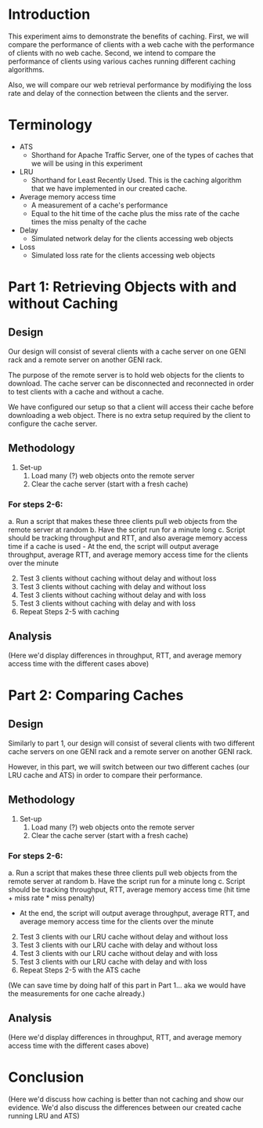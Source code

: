 # Introduction
	
This experiment aims to demonstrate the benefits of caching. First, we will compare the performance of clients with a web cache with the performance of clients with no web cache. Second, we intend to compare the performance of clients using various caches running different caching algorithms.

Also, we will compare our web retrieval performance by modifiying the loss rate and delay of the connection between the clients and the server.

# Terminology

- ATS
	- Shorthand for Apache Traffic Server, one of the types of caches that we will be using in this experiment
- LRU
	- Shorthand for Least Recently Used. This is the caching algorithm that we have implemented in our created cache.
- Average memory access time
	- A measurement of a cache's performance
	- Equal to the hit time of the cache plus the miss rate of the cache times the miss penalty of the cache
- Delay
	- Simulated network delay for the clients accessing web objects
- Loss
	- Simulated loss rate for the clients accessing web objects

# Part 1: Retrieving Objects with and without Caching

## Design

Our design will consist of several clients with a cache server on one GENI rack and a remote server on another GENI rack. 

The purpose of the remote server is to hold web objects for the clients to download. The cache server can be disconnected and reconnected in order to test clients with a cache and without a cache.

We have configured our setup so that a client will access their cache before downloading a web object. There is no extra setup required by the client to configure the cache server.

## Methodology

1. Set-up
	1. Load many (?) web objects onto the remote server
	2. Clear the cache server (start with a fresh cache)

### For steps 2-6:
a. Run a script that makes these three clients pull web objects from the remote server at random
b. Have the script run for a minute long
c. Script should be tracking throughput and RTT, and also average memory access time if a cache is used
	- At the end, the script will output average throughput, average RTT, and average memory access time for the clients over the minute

2. Test 3 clients without caching without delay and without loss
3. Test 3 clients without caching with delay and without loss
4. Test 3 clients without caching without delay and with loss
5. Test 3 clients without caching with delay and with loss
6. Repeat Steps 2-5 with caching

## Analysis

(Here we'd display differences in throughput, RTT, and average memory access time with the different cases above)

# Part 2: Comparing Caches

## Design

Similarly to part 1, our design will consist of several clients with two different cache servers on one GENI rack and a remote server on another GENI rack. 

However, in this part, we will switch between our two different caches (our LRU cache and ATS) in order to compare their performance.

## Methodology

1. Set-up
	1. Load many (?) web objects onto the remote server
	2. Clear the cache server (start with a fresh cache)

### For steps 2-6:
a. Run a script that makes these three clients pull web objects from the remote server at random
b. Have the script run for a minute long
c. Script should be tracking throughput, RTT, average memory access time (hit time + miss rate * miss penalty)
- At the end, the script will output average throughput, average RTT, and average memory access time for the clients over the minute

2. Test 3 clients with our LRU cache without delay and without loss
3. Test 3 clients with our LRU cache with delay and without loss
4. Test 3 clients with our LRU cache without delay and with loss
5. Test 3 clients with our LRU cache with delay and with loss
6. Repeat Steps 2-5 with the ATS cache

(We can save time by doing half of this part in Part 1... aka we would have the measurements for one cache already.)

## Analysis

(Here we'd display differences in throughput, RTT, and average memory access time with the different cases above)

# Conclusion

(Here we'd discuss how caching is better than not caching and show our evidence. We'd also discuss the differences between our created cache running LRU and ATS)
